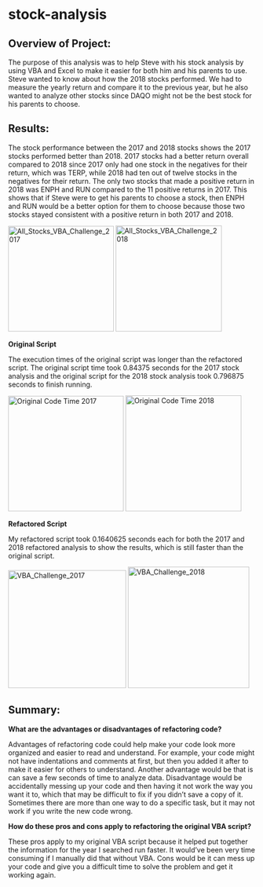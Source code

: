 # stock-analysis
## Overview of Project:
The purpose of this analysis was to help Steve with his stock analysis by using VBA and Excel to make it easier for both him and his parents to use. Steve wanted to know about how the 2018 stocks performed. We had to measure the yearly return and compare it to the previous year, but he also wanted to analyze other stocks since DAQO might not be the best stock for his parents to choose.

## Results:
The stock performance between the 2017 and 2018 stocks shows the 2017 stocks performed better than 2018. 2017 stocks had a better return overall compared to 2018 since 2017 only had one stock in the negatives for their return, which was TERP, while 2018 had ten out of twelve stocks in the negatives for their return. The only two stocks that made a positive return in 2018 was ENPH and RUN compared to the 11 positive returns in 2017. This shows that if Steve were to get his parents to choose a stock, then ENPH and RUN would be a better option for them to choose because those two stocks stayed consistent with a positive return in both 2017 and 2018. 

<img width="215" alt="All_Stocks_VBA_Challenge_2017" src="https://user-images.githubusercontent.com/79742633/112744182-98e27400-8f52-11eb-8585-39c4ecb9705e.png">
<img width="216" alt="All_Stocks_VBA_Challenge_2018" src="https://user-images.githubusercontent.com/79742633/112744191-aa2b8080-8f52-11eb-876a-4b058b306b0b.png">

**Original Script**

The execution times of the original script was longer than the refactored script. The original script time took 0.84375 seconds for the 2017 stock analysis and the original script for the 2018 stock analysis took 0.796875 seconds to finish running. 

<img width="235" alt="Original Code Time 2017" src="https://user-images.githubusercontent.com/79742633/112744195-be6f7d80-8f52-11eb-965b-01a2eccf219b.png">
<img width="236" alt="Original Code Time 2018" src="https://user-images.githubusercontent.com/79742633/112744210-d0512080-8f52-11eb-9cff-9f25d8430a66.png">

**Refactored Script**

My refactored script took 0.1640625 seconds each for both the 2017 and 2018 refactored analysis to show the results, which is still faster than the original script.

<img width="240" alt="VBA_Challenge_2017" src="https://user-images.githubusercontent.com/79742633/112719913-af3bf180-8eb8-11eb-8729-7b2080cf65c5.png">
<img width="247" alt="VBA_Challenge_2018" src="https://user-images.githubusercontent.com/79742633/112719972-0fcb2e80-8eb9-11eb-965a-e994ae57040f.png">


## Summary:
**What are the advantages or disadvantages of refactoring code?**

Advantages of refactoring code could help make your code look more organized and easier to read and understand. For example, your code might not have indentations and comments at first, but then you added it after to make it easier for others to understand. Another advantage would be that is can save a few seconds of time to analyze data.
Disadvantage would be accidentally messing up your code and then having it not work the way you want it to, which that may be difficult to fix if you didn’t save a copy of it. Sometimes there are more than one way to do a specific task, but it may not work if you write the new code wrong.

**How do these pros and cons apply to refactoring the original VBA script?**

These pros apply to my original VBA script because it helped put together the information for the year I searched run faster. It would’ve been very time consuming if I manually did that without VBA. Cons would be it can mess up your code and give you a difficult time to solve the problem and get it working again.
